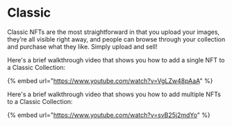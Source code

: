 # Classic

Classic NFTs are the most straightforward in that you upload your images, they’re all visible right away, and people can browse through your collection and purchase what they like. Simply upload and sell!



Here's a brief walkthrough video that shows you how to add a single NFT to a Classic Collection:

{% embed url="https://www.youtube.com/watch?v=VgLZw48pAaA" %}



Here's a brief walkthrough video that shows you how to add multiple NFTs to a Classic Collection:

{% embed url="https://www.youtube.com/watch?v=svB25j2mdYo" %}
